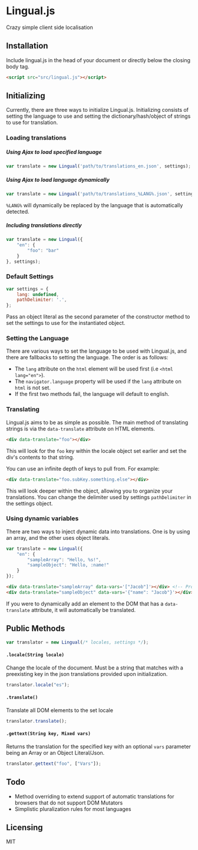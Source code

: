 Lingual.js
=======

Crazy simple client side localisation


## Installation

Include lingual.js in the head of your document or directly below the closing body tag.

```html
<script src="src/lingual.js"></script>
```

## Initializing

Currently, there are three ways to initialize Lingual.js. Initializing consists of setting the language to use and setting the dictionary/hash/object of strings to use for translation.

### Loading translations

##### Using Ajax to load specified language
```javascript
var translate = new Lingual('path/to/translations_en.json', settings);
```

##### Using Ajax to load language dynamically
```javascript
var translate = new Lingual('path/to/translations_%LANG%.json', settings);
```
`%LANG%` will dynamically be replaced by the language that is automatically detected.

##### Including translations directly
```javascript
var translate = new Lingual({
    "en": {
        "foo": "bar"
    }
}, settings);
```

### Default Settings
```javascript
var settings = {
    lang: undefined,
    pathDelimiter: '.',
};
```
Pass an object literal as the second parameter of the constructor method to set the settings to use for the instantiated object.

### Setting the Language

There are various ways to set the language to be used with Lingual.js, and there are fallbacks to setting the language. The order is as follows:

* The `lang` attribute on the `html` element will be used first (i.e `<html lang="en">`).
* The `navigator.language` property will be used if the `lang` attribute on `html` is not set.
* If the first two methods fail, the language will default to english.

### Translating

Lingual.js aims to be as simple as possible. The main method of translating strings is via the `data-translate` attribute on HTML elements.

```html
<div data-translate="foo"></div>
```

This will look for the `foo` key within the locale object set earlier and set the div's contents to that string.

You can use an infinite depth of keys to pull from. For example:
```html
<div data-translate="foo.subKey.something.else"></div>
```

This will look deeper within the object, allowing you to organize your translations. You can change the delimiter used by settings `pathDelimiter` in the settings object.

### Using dynamic variables

There are two ways to inject dynamic data into translations. One is by using an array, and the other uses object literals.

```javascript
var translate = new Lingual({
    "en": {
        "sampleArray": "Hello, %s!",
        "sampleObject": "Hello, :name!"
    }
});
```
```html
<div data-translate="sampleArray" data-vars='["Jacob"]'></div> <!-- Produces "Hello, Jacob!" -->
<div data-translate="sampleObject" data-vars='{"name": "Jacob"}'></div> <!-- Produces "Hello, Jacob!" -->
```

If you were to dynamically add an element to the DOM that has a `data-translate` attribute, it will automatically be translated.


## Public Methods

```javascript
var translator = new Lingual(/* locales, settings */);
```

#### `.locale(String locale)`
Change the locale of the document. Must be a string that matches with a preexisting key in the json translations provided upon initialization.
```javascript
translator.locale("es");
```


#### `.translate()`
Translate all DOM elements to the set locale
```javascript
translator.translate();
```

#### `.gettext(String key, Mixed vars)`
Returns the translation for the specified key with an optional `vars` parameter being an Array or an Object Literal/Json.
```javascript
translator.gettext("foo", ["Vars"]);
```

## Todo

* Method overriding to extend support of automatic translations for browsers that do not support DOM Mutators
* Simplistic pluralization rules for most languages


## Licensing
MIT


